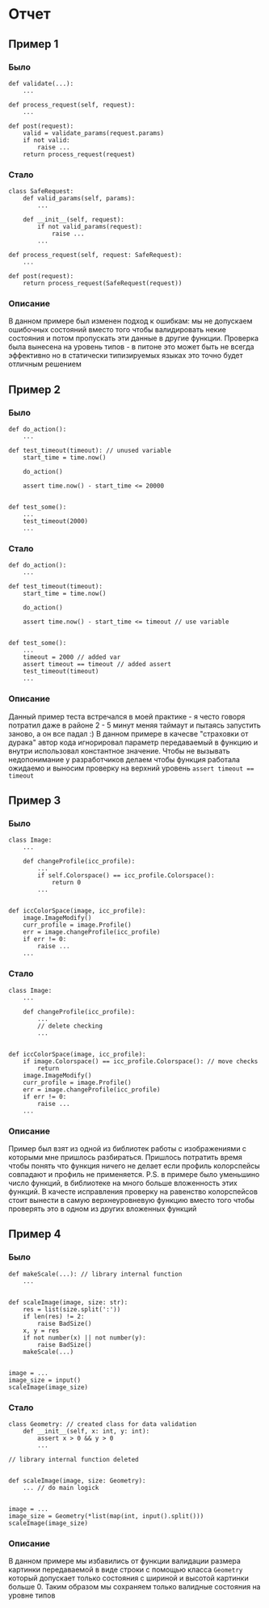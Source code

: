 # Отчет

## Пример 1

### Было

```
def validate(...):
    ...

def process_request(self, request):
    ...

def post(request):
    valid = validate_params(request.params)
    if not valid:
        raise ...
    return process_request(request)
```

### Стало

```
class SafeRequest:
    def valid_params(self, params):
        ...

    def __init__(self, request):
        if not valid_params(request):
            raise ...
        ...

def process_request(self, request: SafeRequest):
    ...

def post(request):
    return process_request(SafeRequest(request))
```

### Описание

В данном примере был изменен подход к ошибкам: мы не допускаем ошибочных состояний вместо того чтобы валидировать некие состояния и потом пропускать эти данные в другие функции. Проверка была вынесена на уровень типов - в питоне это может быть не всегда эффективно но в статически типизируемых языках это точно будет отличным решением

## Пример 2

### Было

```
def do_action():
    ...

def test_timeout(timeout): // unused variable
    start_time = time.now()

    do_action()

    assert time.now() - start_time <= 20000


def test_some():
    ...
    test_timeout(2000)
    ...

```

### Стало

```
def do_action():
    ...

def test_timeout(timeout):
    start_time = time.now()

    do_action()

    assert time.now() - start_time <= timeout // use variable


def test_some():
    ...
    timeout = 2000 // added var
    assert timeout == timeout // added assert
    test_timeout(timeout)
    ...

```

### Описание

Данный пример теcта встречался в моей практике - я често говоря потратил даже в районе 2 - 5 минут меняя таймаут и пытаясь запустить заново, а он все падал :) В данном примере в качесве "страховки от дурака" автор кода игнорировал параметр передаваемый в функцию и внутри использовал константное значение. Чтобы не вызывать недопонимание у разработчиков делаем чтобы функция работала ожидаемо и выносим проверку на верхний уровень `assert timeout == timeout`

## Пример 3

### Было

```
class Image:
    ...

    def changeProfile(icc_profile):
        ...
        if self.Colorspace() == icc_profile.Colorspace():
            return 0
        ...


def iccColorSpace(image, icc_profile):
    image.ImageModify()
    curr_profile = image.Profile()
    err = image.changeProfile(icc_profile)
    if err != 0:
        raise ...
    ...
```

### Стало

```
class Image:
    ...

    def changeProfile(icc_profile):
        ...
        // delete checking
        ...


def iccColorSpace(image, icc_profile):
    if image.Colorspace() == icc_profile.Colorspace(): // move checks
        return
    image.ImageModify()
    curr_profile = image.Profile()
    err = image.changeProfile(icc_profile)
    if err != 0:
        raise ...
    ...
```

### Описание

Пример был взят из одной из библиотек работы с изображениями с которыми мне пришлось разбираться. Пришлось потратить время чтобы понять что функция ничего не делает если профиль колорспейсы совпадают и профиль не применяется. P.S. в примере было уменьшино число функций, в библиотеке на много больше вложенность этих функций. В качесте исправления проверку на равенство колорспейсов стоит вынести в самую верхнеуровневую функцию вместо того чтобы проверять это в одном из других вложенных функций

## Пример 4

### Было

```
def makeScale(...): // library internal function
    ...


def scaleImage(image, size: str):
    res = list(size.split(':'))
    if len(res) != 2:
        raise BadSize()
    x, y = res
    if not number(x) || not number(y):
        raise BadSize()
    makeScale(...)


image = ...
image_size = input()
scaleImage(image_size)
```

### Стало

```
class Geometry: // created class for data validation
    def __init__(self, x: int, y: int):
        assert x > 0 && y > 0
        ...

// library internal function deleted


def scaleImage(image, size: Geometry):
    ... // do main logick


image = ...
image_size = Geometry(*list(map(int, input().split()))
scaleImage(image_size)
```

### Описание

В данном примере мы избавились от функции валидации размера картинки передаваемой в виде строки с помощью класса `Geometry` который допускает только состояния с шириной и высотой картинки больше 0. Таким образом мы сохраняем только валидные состояния на уровне типов
